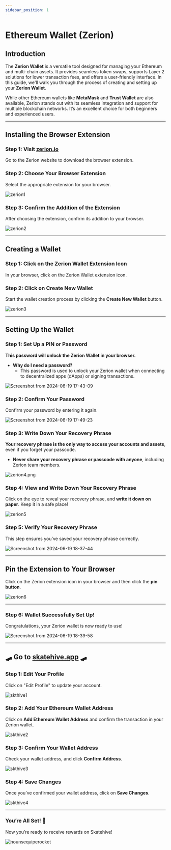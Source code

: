 ```yaml
---
sidebar_position: 1
---
```


# Ethereum Wallet (Zerion)

## Introduction
The **Zerion Wallet** is a versatile tool designed for managing your Ethereum and multi-chain assets. It provides seamless token swaps, supports Layer 2 solutions for lower transaction fees, and offers a user-friendly interface. In this guide, we'll walk you through the process of creating and setting up your **Zerion Wallet**.

While other Ethereum wallets like **MetaMask** and **Trust Wallet** are also available, Zerion stands out with its seamless integration and support for multiple blockchain networks. It’s an excellent choice for both beginners and experienced users.

---

## Installing the Browser Extension

### Step 1: Visit [zerion.io](https://zerion.io/download)
Go to the Zerion website to download the browser extension.

### Step 2: Choose Your Browser Extension
Select the appropriate extension for your browser.

![zerion1](https://hackmd.io/_uploads/BJEu_hgI0.png)

### Step 3: Confirm the Addition of the Extension
After choosing the extension, confirm its addition to your browser.

![zerion2](https://hackmd.io/_uploads/B1p1Jpg80.png)

---

## Creating a Wallet

### Step 1: Click on the Zerion Wallet Extension Icon
In your browser, click on the Zerion Wallet extension icon.

### Step 2: Click on **Create New Wallet**
Start the wallet creation process by clicking the **Create New Wallet** button.

![zerion3](https://hackmd.io/_uploads/HJJ1bpgUR.png)

---

## Setting Up the Wallet

### Step 1: Set Up a PIN or Password
**This password will unlock the Zerion Wallet in your browser.**

- **Why do I need a password?**
  - This password is used to unlock your Zerion wallet when connecting to decentralized apps (dApps) or signing transactions.

![Screenshot from 2024-06-19 17-43-09](https://hackmd.io/_uploads/Hy8bQplUC.png)

### Step 2: Confirm Your Password
Confirm your password by entering it again.

![Screenshot from 2024-06-19 17-49-23](https://hackmd.io/_uploads/Sk__Epx8R.png)

### Step 3: Write Down Your Recovery Phrase
**Your recovery phrase is the only way to access your accounts and assets**, even if you forget your passcode.

- **Never share your recovery phrase or passcode with anyone**, including Zerion team members.

![zerion4.png](https://hackmd.io/_uploads/rJc9U6gLC.png)

### Step 4: View and Write Down Your Recovery Phrase
Click on the eye to reveal your recovery phrase, and **write it down on paper**. Keep it in a safe place!

![zerion5](https://hackmd.io/_uploads/HJuvhalL0.png)

### Step 5: Verify Your Recovery Phrase
This step ensures you’ve saved your recovery phrase correctly.

![Screenshot from 2024-06-19 18-37-44](https://hackmd.io/_uploads/SJHUXReUR.png)

---

## Pin the Extension to Your Browser

Click on the Zerion extension icon in your browser and then click the **pin button**.

![zerion6](https://hackmd.io/_uploads/HJ4F4ReUA.png)

---

### Step 6: Wallet Successfully Set Up!
Congratulations, your Zerion wallet is now ready to use!

![Screenshot from 2024-06-19 18-39-58](https://hackmd.io/_uploads/HyBoSAgIA.png)

---

## 🛹 Go to [skatehive.app](https://www.skatehive.app/) 🛹

### Step 1: Edit Your Profile
Click on "Edit Profile" to update your account.

![skthive1](https://hackmd.io/_uploads/B1mnon_IR.png)

### Step 2: Add Your Ethereum Wallet Address
Click on **Add Ethereum Wallet Address** and confirm the transaction in your Zerion wallet.

![skthive2](https://hackmd.io/_uploads/HyrJbkK8R.png)

### Step 3: Confirm Your Wallet Address
Check your wallet address, and click **Confirm Address**.

![skthive3](https://hackmd.io/_uploads/HkBLWJY8R.png)

### Step 4: Save Changes
Once you’ve confirmed your wallet address, click on **Save Changes**.

![skthive4](https://hackmd.io/_uploads/rkH1Q1tIA.png)

---

### You’re All Set! 🎉
Now you’re ready to receive rewards on Skatehive!

![nounsequiperocket](https://hackmd.io/_uploads/B1kSOkGIC.gif)
